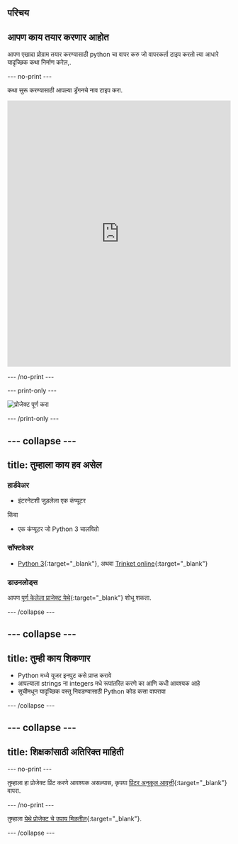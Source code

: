## परिचय

## आपण काय तयार करणार आहोत

आपण एखादा प्रोग्राम तयार करण्यासाठी python चा वापर करु जो वापरकर्ता टाइप करतो त्या आधारे यादृच्छिक कथा निर्माण करेल,.

--- no-print ---

कथा सुरू करण्यासाठी आपल्या ड्रॅगनचे नाव टाइप करा. 
<iframe src="https://trinket.io/embed/python/904db1ae15?outputOnly=true&runOption=console&start=result&showInstructions=true" width="100%" height="600" frameborder="0" marginwidth="0" marginheight="0" allowfullscreen mark="crwd-mark"></iframe> 

--- /no-print ---

--- print-only ---

![प्रोजेक्ट पूर्ण करा](images/storytime-final.png)

--- /print-only ---

--- collapse ---
---
title: तुम्हाला काय हव असेल
---

### हार्डवेअर

- इंटरनेटशी जुड़लेला एक कंप्यूटर

किंवा

- एक कंप्यूटर जो Python 3 चालवितो

### सॉफ्टवेअर

- [Python 3](https://www.python.org/downloads/){:target="_blank"}, अथवा [Trinket online](https://trinket.io/){:target="_blank"}

### डाउनलोड्स

आपण [पूर्ण केलेला प्राजेक्ट येथे](https://trinket.io/python/a0aaa62eab){:target="_blank"} शोधू शकता.

--- /collapse ---

--- collapse ---
---
title: तुम्ही काय शिकणार
---

- Python मध्ये यूजर इनपुट कसे प्राप्त करावे
- आपल्याला strings ना integers मधे रूपांतरित करणे का आणि कधी आवश्यक आहे
- सूचीमधून यादृच्छिक वस्तू निवडण्यासाठी Python कोड कसा वापरावा

--- /collapse ---

--- collapse ---
---
title: शिक्षकांसाठी अतिरिक्त माहिती
---

--- no-print ---

तुम्हाला हा प्रोजेक्ट प्रिंट करणे आवश्यक असल्यास, कृपया [प्रिंटर अनुकूल आवृत्ती](https://projects.raspberrypi.org/mr-IN/projects/storytime/print){:target="_blank"} वापरा.

--- /no-print ---

तुम्हाला [येथे प्रोजेक्ट चे उपाय मिळतील](http://rpf.io/p/mr-IN/storytime){:target="_blank"}.

--- /collapse ---